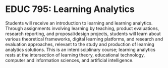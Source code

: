# EDUC 795: Learning Analytics

Students will receive an introduction to learning and learning analytics. Through assignments involving learning by teaching, product evaluations, research reporting, and proposal/design projects, students will learn about various theoretical frameworks, digital learning platforms, and research and evaluation approaches, relevant to the study and production of learning analytics solutions. This is an interdisciplinary course; learning analytics rests at the intersection of learning theory, educational technology, computer and information sciences, and artificial intelligence.